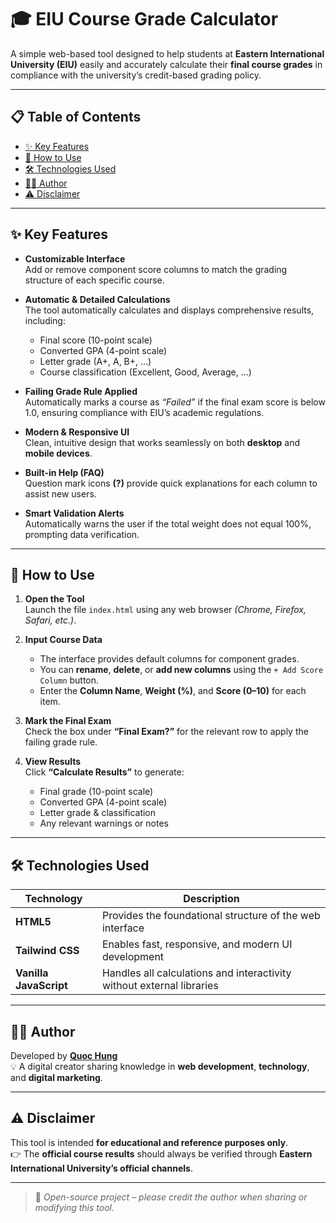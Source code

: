 # 🎓 EIU Course Grade Calculator

A simple web-based tool designed to help students at **Eastern International University (EIU)** easily and accurately calculate their **final course grades** in compliance with the university’s credit-based grading policy.

---

## 📋 Table of Contents
- [✨ Key Features](#-key-features)
- [🚀 How to Use](#-how-to-use)
- [🛠️ Technologies Used](#️-technologies-used)
- [👨‍💻 Author](#-author)
- [⚠️ Disclaimer](#️-disclaimer)

---

## ✨ Key Features

- **Customizable Interface**  
  Add or remove component score columns to match the grading structure of each specific course.

- **Automatic & Detailed Calculations**  
  The tool automatically calculates and displays comprehensive results, including:
  - Final score (10-point scale)  
  - Converted GPA (4-point scale)  
  - Letter grade (A+, A, B+, ...)  
  - Course classification (Excellent, Good, Average, ...)

- **Failing Grade Rule Applied**  
  Automatically marks a course as *“Failed”* if the final exam score is below 1.0, ensuring compliance with EIU’s academic regulations.

- **Modern & Responsive UI**  
  Clean, intuitive design that works seamlessly on both **desktop** and **mobile devices**.

- **Built-in Help (FAQ)**  
  Question mark icons **(?)** provide quick explanations for each column to assist new users.

- **Smart Validation Alerts**  
  Automatically warns the user if the total weight does not equal 100%, prompting data verification.

---

## 🚀 How to Use

1. **Open the Tool**  
   Launch the file `index.html` using any web browser *(Chrome, Firefox, Safari, etc.)*.

2. **Input Course Data**  
   - The interface provides default columns for component grades.  
   - You can **rename**, **delete**, or **add new columns** using the `+ Add Score Column` button.  
   - Enter the **Column Name**, **Weight (%)**, and **Score (0–10)** for each item.

3. **Mark the Final Exam**  
   Check the box under **“Final Exam?”** for the relevant row to apply the failing grade rule.

4. **View Results**  
   Click **“Calculate Results”** to generate:
   - Final grade (10-point scale)  
   - Converted GPA (4-point scale)  
   - Letter grade & classification  
   - Any relevant warnings or notes

---

## 🛠️ Technologies Used

| Technology | Description |
|-------------|-------------|
| **HTML5** | Provides the foundational structure of the web interface |
| **Tailwind CSS** | Enables fast, responsive, and modern UI development |
| **Vanilla JavaScript** | Handles all calculations and interactivity without external libraries |

---

## 👨‍💻 Author

Developed by **[Quoc Hung](https://guns.lol/nguyenquochung/)**  
💡 A digital creator sharing knowledge in **web development**, **technology**, and **digital marketing**.

---

## ⚠️ Disclaimer

This tool is intended **for educational and reference purposes only**.  
👉 The **official course results** should always be verified through **Eastern International University’s official channels**.

---

> 📘 *Open-source project – please credit the author when sharing or modifying this tool.*
